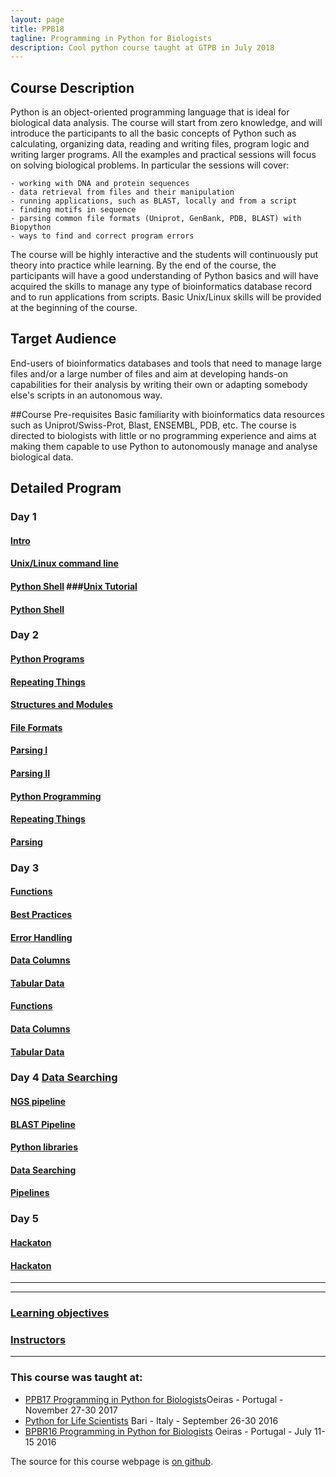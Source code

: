 ```yaml
---
layout: page
title: PPB18
tagline: Programming in Python for Biologists
description: Cool python course taught at GTPB in July 2018
---
```



## Course Description

Python is an object-oriented programming language that is ideal for biological data analysis. The course will start from zero knowledge, and will introduce the participants to all the basic concepts of Python such as calculating, organizing data, reading and writing files, program logic and writing larger programs. All the examples and practical sessions will focus on solving biological problems. In particular the sessions will cover:

    - working with DNA and protein sequences
    - data retrieval from files and their manipulation
    - running applications, such as BLAST, locally and from a script
    - finding motifs in sequence
    - parsing common file formats (Uniprot, GenBank, PDB, BLAST) with Biopython
    - ways to find and correct program errors

The course will be highly interactive and the students will continuously put theory into practice while learning. By the end of the course, the participants will have a good understanding of Python basics and will have acquired the skills to manage any type of bioinformatics database record and to run applications from scripts. Basic Unix/Linux skills will be provided at the beginning of the course.


## Target Audience
End-users of bioinformatics databases and tools that need to manage large files and/or a large number of files and aim at developing hands-on capabilities for their analysis by writing their own or adapting somebody else's scripts in an autonomous way.


##Course Pre-requisites
Basic familiarity with bioinformatics data resources such as Uniprot/Swiss-Prot, Blast, ENSEMBL, PDB, etc. The course is directed to biologists with little or no programming experience and aims at making them capable to use Python to autonomously manage and analyse biological data.

## Detailed Program

### Day 1
#### [Intro](day1/intro.md)
#### [Unix/Linux command line](day1/1-Unix/Unix-Theory-BPBR16.md)
#### [Python Shell](day1/2-Pythonshell/pythonshell.md) ###[Unix Tutorial](day1/1-Unix/unix_tutorial.zip)
#### [Python Shell](day1/2-Pythonshell/d1_pyshell_data_scripts)

### Day 2
#### [Python Programs](day2/1-PythonPrograms/PythonPrograms.md)
#### [Repeating Things](day2/2-RepeatingThings/RepeatingThings.md)
#### [Structures and Modules](day2/1-PythonPrograms/PythonStructureModulesImport.md)
#### [File Formats](day2/3-Parsing/FileFormats.md)
#### [Parsing I](day2/3-Parsing/Parsing-Theory-I.md)
#### [Parsing II](day2/3-Parsing/Parsing-Theory-II.md)  
#### [Python Programming](day2/1-PythonPrograms/d2_programing_data_scripts)
#### [Repeating Things](day2/2-RepeatingThings/d2_repeating_data_scripts)
#### [Parsing](day2/3-Parsing/d2_parsing_data_script)

### Day 3
#### [Functions](day3/1-Functions/functions.md)
#### [Best Practices](day3/2-Debugging/BestPracticesInProgramming.md)
#### [Error Handling](day3/2-Debugging/ErrorHandling.md)
#### [Data Columns](day3/3-DataColumns/DataColumns.md)
#### [Tabular Data](day3/4-TabularData/TabularData.md)
#### [Functions](day3/1-Functions/d3_functions_data_scripts)
#### [Data Columns](day3/3-DataColumns/d3_datacolumns_data_scripts)
#### [Tabular Data](day3/4-TabularData/d3_tabulardata_data_scripts)

### Day 4 [Data Searching](day4/1-DataSearching/DataSearching.md)
#### [NGS pipeline](day4/2-Pipelines/NGS_pipeline.md)
#### [BLAST Pipeline](day4/2-Pipelines/Running-BLAST_sys.argv.md)
#### [Python libraries](day4/3-PythonLibraries/tasks.md)
#### [Data Searching](day4/1-DataSearching/d4_datasearching_data_scripts)
#### [Pipelines](day4/2-Pipelines/d4_pipelines_data_script)

### Day 5
#### [Hackaton](day5/Hackathon/HACKATHON_TASKS.md)
#### [Hackaton](day5/Hackathon/hackathon_data_scripts)

---

---

### [Learning objectives](pages/learning_objective.html)

### [Instructors](pages/instructors.html)

---


### This course was taught at:

- [PPB17 Programming in Python for Biologists](ftp://gtpb.igc.gulbenkian.pt/bicourses/2017/PPB17/index.html)Oeiras - Portugal -  November 27-30 2017 <br/>
- [Python for Life Scientists](https://elixir-iib-training.github.io/website/docs/programme2016_copy.html) Bari - Italy - September 26-30 2016 </br>
- [BPBR16 Programming in Python for Biologists](http://gtpb.igc.gulbenkian.pt/bicourses/BPBR16/) Oeiras - Portugal - July 11-15 2016<br/>

The source for this course webpage is [on github](https://github.com/GTPB/Web_course_template).
